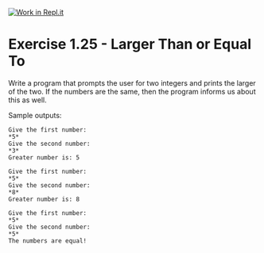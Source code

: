 [![Work in Repl.it](https://classroom.github.com/assets/work-in-replit-14baed9a392b3a25080506f3b7b6d57f295ec2978f6f33ec97e36a161684cbe9.svg)](https://classroom.github.com/online_ide?assignment_repo_id=2830606&assignment_repo_type=AssignmentRepo)
# Exercise 1.25 - Larger Than or Equal To

Write a program that prompts the user for two integers and prints the larger of the two. If the numbers are the same, then the program informs us about this as well.

Sample outputs:

```plaintext
Give the first number:
*5*
Give the second number:
*3*
Greater number is: 5
```

```plaintext
Give the first number:
*5*
Give the second number:
*8*
Greater number is: 8
```

```plaintext
Give the first number: 
*5*
Give the second number: 
*5*
The numbers are equal!
```
